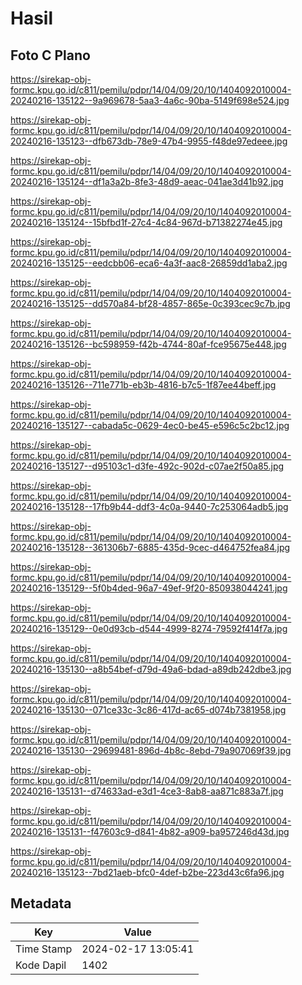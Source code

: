 # Hasil

## Foto C Plano

https://sirekap-obj-formc.kpu.go.id/c811/pemilu/pdpr/14/04/09/20/10/1404092010004-20240216-135122--9a969678-5aa3-4a6c-90ba-5149f698e524.jpg

https://sirekap-obj-formc.kpu.go.id/c811/pemilu/pdpr/14/04/09/20/10/1404092010004-20240216-135123--dfb673db-78e9-47b4-9955-f48de97edeee.jpg

https://sirekap-obj-formc.kpu.go.id/c811/pemilu/pdpr/14/04/09/20/10/1404092010004-20240216-135124--df1a3a2b-8fe3-48d9-aeac-041ae3d41b92.jpg

https://sirekap-obj-formc.kpu.go.id/c811/pemilu/pdpr/14/04/09/20/10/1404092010004-20240216-135124--15bfbd1f-27c4-4c84-967d-b71382274e45.jpg

https://sirekap-obj-formc.kpu.go.id/c811/pemilu/pdpr/14/04/09/20/10/1404092010004-20240216-135125--eedcbb06-eca6-4a3f-aac8-26859dd1aba2.jpg

https://sirekap-obj-formc.kpu.go.id/c811/pemilu/pdpr/14/04/09/20/10/1404092010004-20240216-135125--dd570a84-bf28-4857-865e-0c393cec9c7b.jpg

https://sirekap-obj-formc.kpu.go.id/c811/pemilu/pdpr/14/04/09/20/10/1404092010004-20240216-135126--bc598959-f42b-4744-80af-fce95675e448.jpg

https://sirekap-obj-formc.kpu.go.id/c811/pemilu/pdpr/14/04/09/20/10/1404092010004-20240216-135126--711e771b-eb3b-4816-b7c5-1f87ee44beff.jpg

https://sirekap-obj-formc.kpu.go.id/c811/pemilu/pdpr/14/04/09/20/10/1404092010004-20240216-135127--cabada5c-0629-4ec0-be45-e596c5c2bc12.jpg

https://sirekap-obj-formc.kpu.go.id/c811/pemilu/pdpr/14/04/09/20/10/1404092010004-20240216-135127--d95103c1-d3fe-492c-902d-c07ae2f50a85.jpg

https://sirekap-obj-formc.kpu.go.id/c811/pemilu/pdpr/14/04/09/20/10/1404092010004-20240216-135128--17fb9b44-ddf3-4c0a-9440-7c253064adb5.jpg

https://sirekap-obj-formc.kpu.go.id/c811/pemilu/pdpr/14/04/09/20/10/1404092010004-20240216-135128--361306b7-6885-435d-9cec-d464752fea84.jpg

https://sirekap-obj-formc.kpu.go.id/c811/pemilu/pdpr/14/04/09/20/10/1404092010004-20240216-135129--5f0b4ded-96a7-49ef-9f20-850938044241.jpg

https://sirekap-obj-formc.kpu.go.id/c811/pemilu/pdpr/14/04/09/20/10/1404092010004-20240216-135129--0e0d93cb-d544-4999-8274-79592f414f7a.jpg

https://sirekap-obj-formc.kpu.go.id/c811/pemilu/pdpr/14/04/09/20/10/1404092010004-20240216-135130--a8b54bef-d79d-49a6-bdad-a89db242dbe3.jpg

https://sirekap-obj-formc.kpu.go.id/c811/pemilu/pdpr/14/04/09/20/10/1404092010004-20240216-135130--071ce33c-3c86-417d-ac65-d074b7381958.jpg

https://sirekap-obj-formc.kpu.go.id/c811/pemilu/pdpr/14/04/09/20/10/1404092010004-20240216-135130--29699481-896d-4b8c-8ebd-79a907069f39.jpg

https://sirekap-obj-formc.kpu.go.id/c811/pemilu/pdpr/14/04/09/20/10/1404092010004-20240216-135131--d74633ad-e3d1-4ce3-8ab8-aa871c883a7f.jpg

https://sirekap-obj-formc.kpu.go.id/c811/pemilu/pdpr/14/04/09/20/10/1404092010004-20240216-135131--f47603c9-d841-4b82-a909-ba957246d43d.jpg

https://sirekap-obj-formc.kpu.go.id/c811/pemilu/pdpr/14/04/09/20/10/1404092010004-20240216-135123--7bd21aeb-bfc0-4def-b2be-223d43c6fa96.jpg


## Metadata

| Key        | Value               |
| ---------- | ------------------- |
| Time Stamp | 2024-02-17 13:05:41 |
| Kode Dapil | 1402                |



